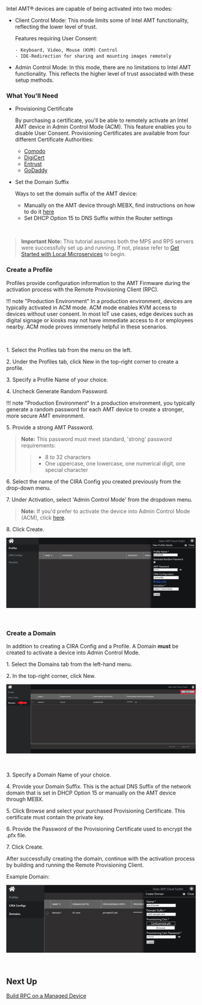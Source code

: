 Intel AMT&reg; devices are capable of being activated into two modes:

- Client Control Mode: This mode limits some of Intel AMT functionality, reflecting the lower level of trust.

    Features requiring User Consent:
    
      - Keyboard, Video, Mouse (KVM) Control
      - IDE-Redirection for sharing and mounting images remotely

- Admin Control Mode: In this mode, there are no limitations to Intel AMT functionality. This reflects the higher level of trust associated with these setup methods.

### What You'll Need

- Provisioning Certificate

    By purchasing a certificate, you'll be able to remotely activate an Intel AMT device in Admin Control Mode (ACM). This feature enables you to disable User Consent. Provisioning Certificates are available from four different Certificate Authorities:

    - [Comodo](https://www.intel.com/content/www/us/en/architecture-and-technology/intel-active-management-technology/how-to-install-comodo-certificates.html)
    - [DigiCert](https://www.intel.com/content/www/us/en/support/articles/000055009/technologies.html)
    - [Entrust](https://www.intel.com/content/www/us/en/support/articles/000055010/technologies/intel-active-management-technology-intel-amt.html)
    - [GoDaddy](https://www.intel.com/content/dam/support/us/en/documents/software/software-applications/how_to_purchase_and_install_godaddy_certificates_for_setup_and_configuration.pdf)

- Set the Domain Suffix

    Ways to set the domain suffix of the AMT device:

    - Manually on the AMT device through MEBX, find instructions on how to do it [here](../Topics/mebx.md)
    - Set DHCP Option 15 to DNS Suffix within the Router settings

<br>

>**Important Note:** This tutorial assumes both the MPS and RPS servers were successfully set up and running. If not, please refer to [Get Started with Local Microservices](../Local/overview.md) to begin.

### Create a Profile

Profiles provide configuration information to the AMT Firmware during the activation process with the Remote Provisioning Client (RPC).

!!! note "Production Environment"
        In a production environment, devices are typically activated in ACM mode.  ACM mode enables KVM access to devices without user consent. In most IoT use cases, edge devices such as digital signage or kiosks may not have immediate access to it or employees nearby.  ACM mode proves immensely helpful in these scenarios.

<br>

1\. Select the Profiles tab from the menu on the left.

2\. Under the Profiles tab, click New in the top-right corner to create a profile.

3\. Specify a Profile Name of your choice.

4\. Uncheck Generate Random Password.

!!! note "Production Environment"
        In a production environment, you typically generate a random password for each AMT device to create a stronger, more secure AMT environment.

5\. Provide a strong AMT Password. 
    
>**Note:** This password must meet standard, 'strong' password requirements:    
>> - 8 to 32 characters
>> - One uppercase, one lowercase, one numerical digit, one special character

6\. Select the name of the CIRA Config you created previously from the drop-down menu.

7\. Under Activation, select 'Admin Control Mode' from the dropdown menu.

>**Note:** If you'd prefer to activate the device into Admin Control Mode (ACM), click [here](../Tutorials/acmActivation.md).

8\. Click Create.


[![RPS](../assets/images/RPS_CreateProfile_ACM.png)](../assets/images/RPS_CreateProfile_ACM.png)

<br>

### Create a Domain

In addition to creating a CIRA Config and a Profile. A Domain **must** be created to activate a device into Admin Control Mode.

1\. Select the Domains tab from the left-hand menu.

2\. In the top-right corner, click New.

[![RPS New Domain](../assets/images/RPS_NewDomain.png)](../assets/images/RPS_NewDomain.png)

<br>

3\. Specify a Domain Name of your choice.

4\. Provide your Domain Suffix. This is the actual DNS Suffix of the network domain that is set in DHCP Option 15 or manually on the AMT device through MEBX.

5\. Click Browse and select your purchased Provisioning Certificate.  This certificate must contain the private key.

6\. Provide the Password of the Provisioning Certificate used to encrypt the .pfx file.

7\. Click Create.

After successfully creating the domain, continue with the activation process by building and running the Remote Provisioning Client.

Example Domain:
    
[![RPS Domain Creation](../assets/images/RPS_CreateDomain.png)](../assets/images/RPS_CreateDomain.png)

<br>

## Next Up
[Build RPC on a Managed Device](../General/buildRPC.md)